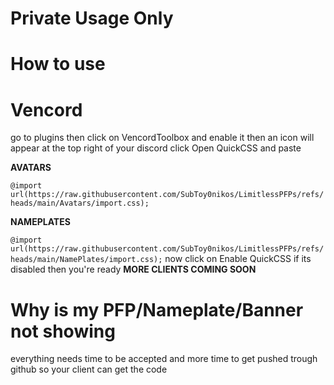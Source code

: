 # Private Usage Only

# How to use

# Vencord

go to plugins then click on VencordToolbox and enable it then an icon will appear at the top right of your discord click Open QuickCSS and paste

**AVATARS**

`@import url(https://raw.githubusercontent.com/SubToy0nikos/LimitlessPFPs/refs/heads/main/Avatars/import.css);`

**NAMEPLATES**

`@import url(https://raw.githubusercontent.com/SubToy0nikos/LimitlessPFPs/refs/heads/main/NamePlates/import.css);`
now click on Enable QuickCSS if its disabled then you're ready
**MORE CLIENTS COMING SOON**

# Why is my PFP/Nameplate/Banner not showing

everything needs time to be accepted and more time to get pushed trough github so your client can get the code
